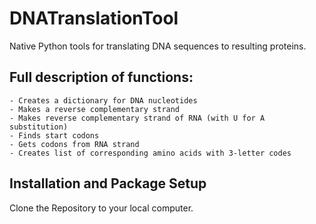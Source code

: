 # DNATranslationTool
Native Python tools for translating DNA sequences to resulting proteins.

## Full description of functions:
    - Creates a dictionary for DNA nucleotides
    - Makes a reverse complementary strand 
    - Makes reverse complementary strand of RNA (with U for A substitution)
    - Finds start codons
    - Gets codons from RNA strand
    - Creates list of corresponding amino acids with 3-letter codes
    
## Installation and Package Setup

Clone the Repository to your local computer.

